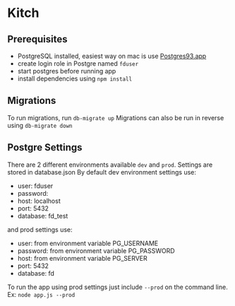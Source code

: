 Kitch
=========

Prerequisites
--------

- PostgreSQL installed, easiest way on mac is use [Postgres93.app](http://postgresapp.com/)
- create login role in Postgre named `fduser`
- start postgres before running app
- install dependencies using `npm install`

Migrations
--------

To run migrations, run `db-migrate up`
Migrations can also be run in reverse using `db-migrate down`


Postgre Settings
--------

There are 2 different environments available `dev` and `prod`.
Settings are stored in database.json
By default dev environment settings use:
- user: fduser
- password: <none>
- host: localhost
- port: 5432
- database: fd_test

and prod settings use:
- user: from environment variable PG_USERNAME
- password: from environment variable PG_PASSWORD
- host: from environment variable PG_SERVER
- port: 5432
- database: fd

To run the app using prod settings just include `--prod` on the command line. Ex: `node app.js --prod`

